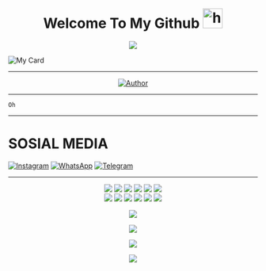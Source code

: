<h1 align="center">Welcome To My Github <img src="https://user-images.githubusercontent.com/1303154/88677602-1635ba80-d120-11ea-84d8-d263ba5fc3c0.gif" width="40px" alt="hi"><br></h1>
<p align="center">
<img src="https://gpvc.arturio.dev/mrfzvx12" />
<p/>

![My Card ](https://cardivo.vercel.app/api?name=Hans%20&description=Hi,%20i%27m%20a%20back%20end%20web%20developer%20and%20i%27m%2010%20y.o.%20Nice%20to%20meet%20you%20%F0%9F%91%8B&image=https://i.ibb.co/Tm8z05t/pp-hans.jpg&backgroundColor=%23ecf0f1&instagram=creazyuwetea&github=Hansalrl&twitter=creazyuwetea&pattern=leaf&colorPattern=%23eaeaea)
___
<p align="center">
  <a href="https://github.com/Hansalrl"><img title="Author" src="https://img.shields.io/badge/Author-Hansalrl-red.svg?style=for-the-badge&logo=github" /></a>
</p>

___

```
Oh
```
___

 # SOSIAL MEDIA 

 [![Instagram](https://img.shields.io/badge/Instagram-ff63f0?style=for-the-badge&logo=instagram&logoColor=white)](https://ig.me/creazyuwetea)
 [![WhatsApp](https://img.shields.io/badge/WhatsApp-25D366?style=for-the-badge&logo=whatsapp&logoColor=white)](https://wa.me/6289525609596)
 [![Telegram](https://img.shields.io/badge/Telegram-009bff?style=for-the-badge&logo=telegram&logoColor=white)](https://t.me/creazyuwetea)
___
<p align="center">
  <img src="https://img.shields.io/badge/-JavaScript-black?style=flat-square&logo=javascript" />
  <img src="https://img.shields.io/badge/-Node.js-black?style=flat-square&logo=Node.js" />
  <img src="https://img.shields.io/badge/-HTML5-black?style=flat-square&logo=html5&logoColor=e34f26" />
  <img src="https://img.shields.io/badge/-CSS3-black?style=flat-square&logo=css3&logoColor=1572b6" />
  <img src="https://img.shields.io/badge/-Git-black?style=flat-square&logo=git" />
  <img src="https://img.shields.io/badge/-GitHub-black?style=flat-square&logo=github" /> <br>
  <img src="https://img.shields.io/badge/-Python-black?style=flat-square&logo=python" />
  <img src="https://img.shields.io/badge/-React-black?style=flat-square&logo=react" />
  <img src="https://img.shields.io/badge/-Redux-black?style=flat-square&logo=redux" />
  <img src="https://img.shields.io/badge/-Windows-black?style=flat-square&logo=windows" />
  <img src="https://img.shields.io/badge/-VS_Code-black?style=flat-square&logo=visual-studio-code" />
  <img src="https://img.shields.io/badge/-SQLite3-black?style=flat-square&logo=sqlite" />

<p align="center">
  <a href="https://github.com/Hansalrl"><img src="https://github-readme-stats.vercel.app/api?username=Hansalrl&theme=tokyonight&show_icons=true" /></a>
</p>

<p align="center">
  <a href="https://github.com/Hansalrl"><img src="https://github-readme-streak-stats.herokuapp.com?user=Hansalrl&theme=tokyonight&hide_border=false&properties=background&border=%239611C5FF" /><a>
</p>
  
<p align="center">
  <a href="https://github.com/Hansalrl"><img src="https://github-readme-stats.vercel.app/api/top-langs?username=Hansalrl&theme=tokyonight&layout=compact" /></a>
</p>
  
<p align="center">
  <a href="https://github.com/Hansalrl"><img src="https://github-profile-trophy.vercel.app/?username=Hansalrl&theme=radical&margin-w=20&no-bg=true&no-frame=false" /><a>
</p>


<!---
Hansalrl/Hansalrl is a ✨ special ✨ repository because its `README.md` (this file) appears on your GitHub profile.
You can click the Preview link to take a look at your changes.
--->
